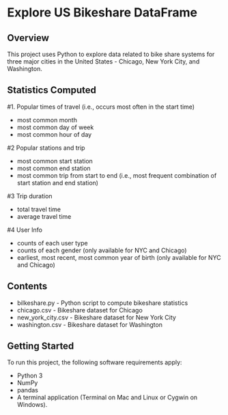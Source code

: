 # Explore US Bikeshare DataFrame

## Overview
This project uses Python to explore data related to bike share systems for three
major cities in the United States - Chicago, New York City, and Washington.

## Statistics Computed
#1. Popular times of travel (i.e., occurs most often in the start time)

  * most common month
  * most common day of week
  * most common hour of day

#2 Popular stations and trip

  * most common start station
  * most common end station
  * most common trip from start to end (i.e., most frequent combination of start
     station and end station)

#3 Trip duration

  * total travel time
  * average travel time

#4 User Info

  * counts of each user type
  * counts of each gender (only available for NYC and Chicago)
  * earliest, most recent, most common year of birth (only available for NYC
     and Chicago)

## Contents
  * bilkeshare.py - Python script to compute bikeshare statistics
  * chicago.csv - Bikeshare dataset for Chicago
  * new_york_city.csv - Bikeshare dataset for New York City
  * washington.csv - Bikeshare dataset for Washington

## Getting Started
To run this project, the following software requirements apply:
* Python 3
* NumPy
* pandas
* A terminal application (Terminal on Mac and Linux or Cygwin on Windows).
